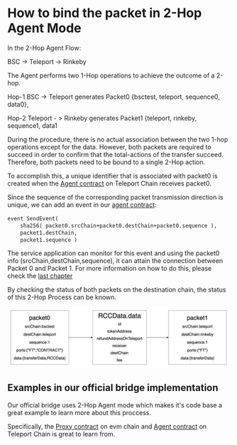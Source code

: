 # How to bind the packet in 2-Hop Agent Mode



In the 2-Hop Agent Flow:

BSC -> Teleport -> Rinkeby

The Agent performs two 1-Hop operations to achieve the outcome of a 2-hop. 

Hop-1 BSC -> Teleport generates Packet0 {bsctest, teleport, sequence0, data0}, 

Hop-2 Teleport - > Rinkeby generates Packet1 {teleport, rinkeby, sequence1, data1

During the procedure, there is no actual association between the two 1-hop operations except for the data. However, both packets are required to succeed in order to confirm that the total-actions of the transfer succeed. Therefore, both packets need to be bound to a single 2-Hop action.

To accomplish this, a unique identifier that is associated with packet0 is created when the [Agent contract]() on Teleport Chain receives packet0. 

Since the sequence of the corresponding packet transmission direction is unique, we can add an event in our [agent contract]():

```solidity
event SendEvent( 
    sha256( packet0.srcChain+packet0.destChain+packet0.sequence ),
    packet1.destChain,
    packet1.sequence )
```

The service application can monitor for this event and using the packet0 info (srcChain,destChain,sequence), it can attain the connection between 
Packet 0 and Packet 1. For more information on how to do this, please check the [last chapter](./ACK.md)

By checking the status of both packets on the destination chain, the status of this 2-Hop Process can be known.

![Bind Data Diagram](./bind.jpg)

## Examples in our official bridge implementation

Our official bridge uses 2-Hop Agent mode which makes it's code base a great example to learn more about this proccess. 

Specifically, the [Proxy contract]() on evm chain and [Agent contract]() on Teleport Chain is great to learn from. 
